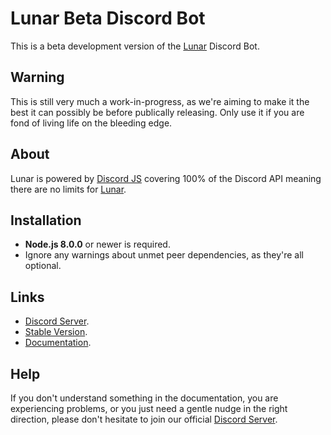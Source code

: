 # Lunar Beta Discord Bot

This is a beta development version of the [Lunar](https://github.com/lunar-labs/Lunar-Bot) Discord Bot.

## Warning

This is still very much a work-in-progress, as we're aiming to make it the best it can possibly be before publically releasing. Only use it if you are fond of living life on the bleeding edge.

## About

Lunar is powered by [Discord JS](https://github.com/discordjs/discord.js) covering 100% of the Discord API meaning there are no limits for [Lunar](https://github.com/lunar-labs/Lunar-Bot).

## Installation

  - <b>Node.js 8.0.0</b> or newer is required.
  - Ignore any warnings about unmet peer dependencies, as they're all optional.

## Links

  - [Discord Server](https://discord.gg/TTndSaf).
  - [Stable Version](https://github.com/lunar-labs/Lunar-Bot).
  - [Documentation](https://lunarbot.gitbook.io/lunar/).
## Help

If you don't understand something in the documentation, you are experiencing problems, or you just need a gentle nudge in the right direction, please don't hesitate to join our official [Discord Server](https://discord.gg/TTndSaf).
